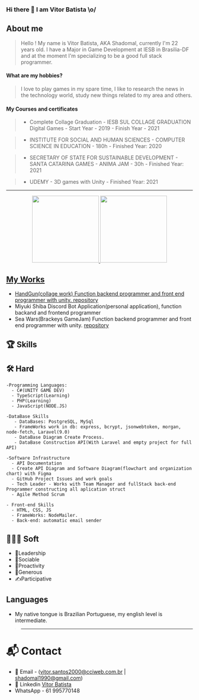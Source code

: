 
 ### Hi there 👋 I am Vitor Batista \o/

## About me
   > Hello ! My name is Vitor Batista, AKA Shadomal, currently I'm 22 years old. I have a Major in Game Development at IESB in Brasilia-DF and at the moment I'm specializing to be a good full stack programmer.
  #### What are my hobbies?
   > I love to play games in my spare time, I like to research the news in the technology world, study new things related to my area and others.
  #### My Courses and certificates
   
   >  - Complete Collage Graduation - IESB SUL COLLAGE GRADUATION Digital Games
         - Start Year - 2019
         - Finish Year - 2021
         
   >  - INSTITUTE FOR SOCIAL AND HUMAN SCIENCES
         - COMPUTER SCIENCE IN EDUCATION - 180h
         - Finished Year: 2020
         
   >  - SECRETARY OF STATE FOR SUSTAINABLE DEVELOPMENT
        - SANTA CATARINA GAMES - ANIMA JAM - 30h
        - Finished Year: 2021
        
   >  - UDEMY
        - 3D games with Unity
        - Finished Year: 2021
-------------------------------------------------------------------------------------------------------------------------------------------------------

<div align="center">
  <a href="https://github.com/shadomal">
  <img height="180em" src="https://github-readme-stats.vercel.app/api?username=shadomal&show_icons=true&theme=dracula&include_all_commits=true&count_private=true"/>
  <img height="180em" src="https://github-readme-stats.vercel.app/api/top-langs/?username=shadomal&layout=compact&langs_count=7&theme=dracula"/>
</div>


## My Works
  - HandGun(collage work) Function backend programmer and front end programmer with unity. [repository](https://github.com/shadomal/handgun)
  - Miyuki Shiba Discord Bot Application(personal application), function backand and frontend programmer
  - Sea Wars(Brackeys GameJam) Function backend programmer and front end programmer with unity. [repository](https://github.com/shadomal/boat-game)
 
## 🏆 Skills
  
  ## 🛠 Hard
    -Programming Languages: 
      - C#(UNITY GAME DEV) 
      - TypeScript(Learning) 
      - PHP(Learning) 
      - JavaScript(NODE.JS)
      
    -DataBase Skills
       - DataBases: PostgreSQL, MySql
       - FrameWorks work in db: express, bcrypt, jsonwebtoken, morgan, node-fetch, Laravel(9.0)
       - DataBase Diagram Create Process.
       - DataBase Construction API(With Laravel and empty project for full API)
      
    -Software Infrastructure
      - API Documentation
      - Create API Diagram and Software Diagram(flowchart and organization chart) with Figma
      - GitHub Project Issues and work goals
      - Tech Leader - Works with Team Manager and fullStack back-end Programmer constructing all aplication struct
      - Agile Method Scrum
 
    - Front-end Skills
      - HTML, CSS, JS
      - FrameWorks: NodeMailer.
      - Back-end: automatic email sender
 
      
  ## 👨🏻‍🔧 Soft
  - 🥇Leadership
  - 🤝Sociable
  - 👊Proactivity
  - 👋Generous
  - ✍️Participative
  
  ## Languages
  - My native tongue is Brazilian Portuguese, my english level is intermediate.
  
>-------------------------------------------------------------------------------------------------------------------------------------------------------
# 📬 Contact
 - 📧 Email - (vitor.santos2000@cciweb.com.br | shadomal1990@gmail.com)
 - 🔗 Linkedin [Vitor Batista](https://www.linkedin.com/in/vitor-batista-36a159210/)
 - WhatsApp - 61 995770148
